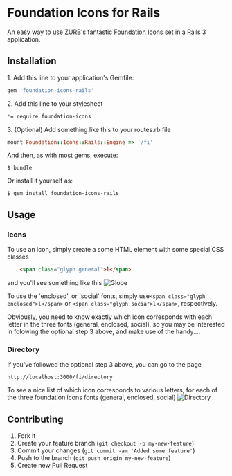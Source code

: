 # Foundation Icons for Rails

An easy way to use [ZURB's](http://zurb.com) fantastic [Foundation Icons](http://www.zurb.com/playground/foundation-icons) set in a Rails 3 application.

## Installation

1\. Add this line to your application's Gemfile:

```ruby
gem 'foundation-icons-rails'
```

2\. Add this line to your stylesheet

```css
*= require foundation-icons
```

3\. (Optional) Add something like this to your routes.rb file

```ruby
mount Foundation::Icons::Rails::Engine => '/fi'
```


And then, as with most gems, execute:

    $ bundle

Or install it yourself as:

    $ gem install foundation-icons-rails
    


## Usage

### Icons
To use an icon, simply create a some HTML element with some special CSS classes

```html
    <span class="glyph general">l</span>
```
and you'll see something like this ![Globe](https://github.com/TrueNorth/foundation-icons-rails/raw/master/public/img/l.png)

To use the 'enclosed', or 'social' fonts, simply use```<span class="glyph enclosed">l</span>``` or ```<span class="glyph socia">l</span>```, respectively.

Obviously, you need to know exactly which icon corresponds with each letter in the three fonts (general, enclosed, social), so you may be interested in folowing the optional step 3 above, and make use of the handy....

### Directory
If you've followed the optional step 3 above, you can go to the page

    http://localhost:3000/fi/directory

To see a nice list of which icon corresponds to various letters, for each of the three foundation icons fonts (general, enclosed, social)
![Directory](https://github.com/TrueNorth/foundation-icons-rails/raw/master/public/img/directory.png)


## Contributing

1. Fork it
2. Create your feature branch (`git checkout -b my-new-feature`)
3. Commit your changes (`git commit -am 'Added some feature'`)
4. Push to the branch (`git push origin my-new-feature`)
5. Create new Pull Request

